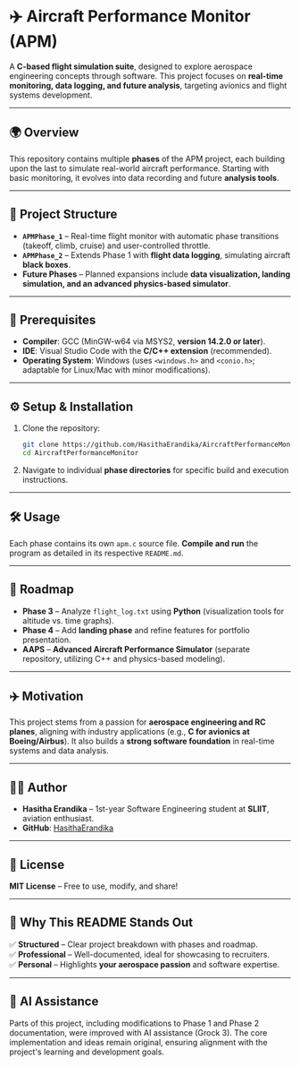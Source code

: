 # ✈️ Aircraft Performance Monitor (APM)

A **C-based flight simulation suite**, designed to explore aerospace engineering concepts through software. This project focuses on **real-time monitoring, data logging, and future analysis**, targeting avionics and flight systems development.

---

## 🌍 Overview
This repository contains multiple **phases** of the APM project, each building upon the last to simulate real-world aircraft performance. Starting with basic monitoring, it evolves into data recording and future **analysis tools**.

---

## 📂 Project Structure
- **`APMPhase_1`** – Real-time flight monitor with automatic phase transitions (takeoff, climb, cruise) and user-controlled throttle.
- **`APMPhase_2`** – Extends Phase 1 with **flight data logging**, simulating aircraft **black boxes**.
- **Future Phases** – Planned expansions include **data visualization, landing simulation, and an advanced physics-based simulator**.

---

## 🔧 Prerequisites
- **Compiler**: GCC (MinGW-w64 via MSYS2, **version 14.2.0 or later**).
- **IDE**: Visual Studio Code with the **C/C++ extension** (recommended).
- **Operating System**: Windows (uses `<windows.h>` and `<conio.h>`; adaptable for Linux/Mac with minor modifications).

---

## ⚙️ Setup & Installation
1. Clone the repository:
   ```bash
   git clone https://github.com/HasithaErandika/AircraftPerformanceMonitor.git
   cd AircraftPerformanceMonitor
   ```
2. Navigate to individual **phase directories** for specific build and execution instructions.

---

## 🛠️ Usage
Each phase contains its own `apm.c` source file. **Compile and run** the program as detailed in its respective `README.md`.

---

## 🚀 Roadmap
- **Phase 3** – Analyze `flight_log.txt` using **Python** (visualization tools for altitude vs. time graphs).
- **Phase 4** – Add **landing phase** and refine features for portfolio presentation.
- **AAPS** – **Advanced Aircraft Performance Simulator** (separate repository, utilizing C++ and physics-based modeling).

---

## ✈️ Motivation
This project stems from a passion for **aerospace engineering and RC planes**, aligning with industry applications (e.g., **C for avionics at Boeing/Airbus**). It also builds a **strong software foundation** in real-time systems and data analysis.

---

## 👨‍💻 Author
- **Hasitha Erandika** – 1st-year Software Engineering student at **SLIIT**, aviation enthusiast.  
- **GitHub**: [HasithaErandika](https://github.com/HasithaErandika)

---

## 📜 License
**MIT License** – Free to use, modify, and share!

---

## 🌟 Why This README Stands Out
✅ **Structured** – Clear project breakdown with phases and roadmap.  
✅ **Professional** – Well-documented, ideal for showcasing to recruiters.  
✅ **Personal** – Highlights **your aerospace passion** and software expertise.

---

## 🤖 AI Assistance
Parts of this project, including modifications to Phase 1 and Phase 2 documentation, were improved with AI assistance (Grock 3). The core implementation and ideas remain original, ensuring alignment with the project's learning and development goals.

